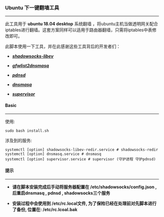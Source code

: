 #### 

### Ubuntu 下一键翻墙工具

----

此工具用于 **ubuntu 18.04 desktop** 系统翻墙 ，将ubuntu主机当做透明网关配合iptables进行翻墙。这套方案同样可以适用于路由器翻墙，只需将iptables中表修改即可。

此脚本使用一下工具，并在此感谢这些工具背后的开发者们：



* ***[shadowsocks-libev](https://github.com/shadowsocks/shadowsocks-libev)***

* ***[gfwlist2dnsmasq](https://github.com/cokebar/gfwlist2dnsmasq)***

* ***[pdnsd](https://github.com/SAPikachu/pdnsd)***

* ***[dnsmasq](http://www.thekelleys.org.uk/dnsmasq/)***

* ***[supervisor](http://supervisord.org/)***

#### Basic
---

使用:
```shell
sudo bash install.sh
```

涉及到的服务:
```shell
systemctl [option] shadowsocks-libev-redir.service # shadowsocks-redir
systemctl [option] dnsmasq.service # dnsmasq
systemctl [option] supervisor.service # supervisor (守护进程 守护pdnsd)
```

#### 提示
---

* **请在脚本安装完成后手动将服务器配置在 /etc/shadowsocks/config.json , 后重启dnsmasq , pdnsd , shadowsocks三个服务**

* **安装过程中会使用到 /etc/rc.local文件, 为了保险已经在处理前对先脚本进行了备份, 位置在: /etc/rc.lcoal.bak**